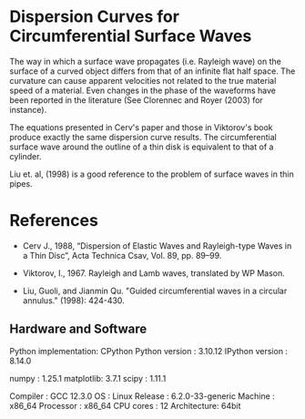 # Dispersion Curves for Circumferential Surface Waves

The way in which a surface wave propagates (i.e. Rayleigh wave) on the surface of a curved object differs from that of 
an infinite flat half space.  The curvature can cause apparent velocities not related to the true material speed of a
material.  Even changes in the phase of the waveforms have been reported in the literature (See Clorennec and Royer (2003)
for instance).

The equations presented in Cerv's paper and those in Viktorov's book produce exactly the same dispersion curve results.  The circumferential
surface wave around the outline of a thin disk is equivalent to that of a cylinder.

Liu et. al, (1998) is a good reference to the problem of surface waves in thin pipes. 

# References

- Cerv J., 1988, “Dispersion of Elastic Waves and Rayleigh-type Waves in a Thin Disc”,
  Acta Technica Csav, Vol. 89, pp. 89–99.

- Viktorov, I., 1967. Rayleigh and Lamb waves, translated by WP Mason.
  
- Liu, Guoli, and Jianmin Qu. "Guided circumferential waves in a circular annulus." (1998): 424-430.

## Hardware and Software

Python implementation: CPython
Python version       : 3.10.12
IPython version      : 8.14.0

numpy     : 1.25.1
matplotlib: 3.7.1
scipy     : 1.11.1

Compiler    : GCC 12.3.0
OS          : Linux
Release     : 6.2.0-33-generic
Machine     : x86_64
Processor   : x86_64
CPU cores   : 12
Architecture: 64bit
